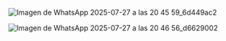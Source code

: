 ![Imagen de WhatsApp 2025-07-27 a las 20 45 59_6d449ac2](https://github.com/user-attachments/assets/4df4a5df-47dd-4c7f-8970-b4b728e0f329)

![Imagen de WhatsApp 2025-07-27 a las 20 46 56_d6629002](https://github.com/user-attachments/assets/f43596c2-d160-4004-8e21-5eed4522ee03)

